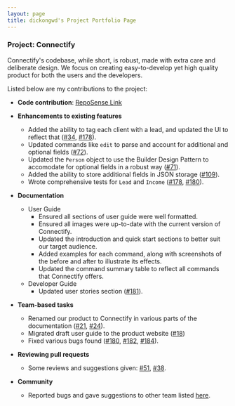 ```yaml
---
layout: page
title: dickongwd's Project Portfolio Page
---
```


### Project: Connectify

Connectify's codebase, while short, is robust, made with extra care and deliberate design. We focus on creating easy-to-develop yet high quality product for both the users and the developers.

Listed below are my contributions to the project:

* **Code contribution**: [RepoSense Link](https://nus-cs2103-ay2324s1.github.io/tp-dashboard/?search=&sort=totalCommits&sortWithin=title&timeframe=commit&mergegroup=&groupSelect=groupByRepos&breakdown=true&checkedFileTypes=docs~functional-code~test-code&since=2023-09-22&tabOpen=true&tabType=authorship&tabAuthor=dickongwd&tabRepo=AY2324S1-CS2103T-F11-4%2Ftp%5Bmaster%5D&authorshipIsMergeGroup=false&authorshipFileTypes=docs~functional-code~test-code&authorshipIsBinaryFileTypeChecked=false&authorshipIsIgnoredFilesChecked=false)


* **Enhancements to existing features**
  * Added the ability to tag each client with a lead, and updated the UI to reflect that ([#34](https://github.com/AY2324S1-CS2103T-F11-4/tp/pull/34), [#178](https://github.com/AY2324S1-CS2103T-F11-4/tp/pull/178)).
  * Updated commands like `edit` to parse and account for additional and optional fields ([#72](https://github.com/AY2324S1-CS2103T-F11-4/tp/pull/72)).
  * Updated the `Person` object to use the Builder Design Pattern to accomodate for optional fields in a robust way ([#71](https://github.com/AY2324S1-CS2103T-F11-4/tp/pull/71)).
  * Added the ability to store additional fields in JSON storage ([#109](https://github.com/AY2324S1-CS2103T-F11-4/tp/pull/109)).
  * Wrote comprehensive tests for `Lead` and `Income` ([#178](https://github.com/AY2324S1-CS2103T-F11-4/tp/pull/178), [#180](https://github.com/AY2324S1-CS2103T-F11-4/tp/pull/180)).


* **Documentation**
  * User Guide
    * Ensured all sections of user guide were well formatted.
    * Ensured all images were up-to-date with the current version of Connectify.
    * Updated the introduction and quick start sections to better suit our target audience.
    * Added examples for each command, along with screenshots of the before and after to illustrate its effects.
    * Updated the command summary table to reflect all commands that Connectify offers.
  * Developer Guide
    * Updated user stories section ([#181](https://github.com/AY2324S1-CS2103T-F11-4/tp/pull/181)).
  

* **Team-based tasks**
  * Renamed our product to Connectify in various parts of the documentation ([#21](https://github.com/AY2324S1-CS2103T-F11-4/tp/pull/21), [#24](https://github.com/AY2324S1-CS2103T-F11-4/tp/pull/24)).
  * Migrated draft user guide to the product website ([#18](https://github.com/AY2324S1-CS2103T-F11-4/tp/pull/18))
  * Fixed various bugs found ([#180](https://github.com/AY2324S1-CS2103T-F11-4/tp/pull/180), [#182](https://github.com/AY2324S1-CS2103T-F11-4/tp/pull/182), [#184](https://github.com/AY2324S1-CS2103T-F11-4/tp/pull/184)).
    

* **Reviewing pull requests**
  * Some reviews and suggestions given: [#51](https://github.com/AY2324S1-CS2103T-F11-4/tp/pull/51#discussion_r1374561050), [#38](https://github.com/AY2324S1-CS2103T-F11-4/tp/pull/38#issuecomment-1769952399).


* **Community**
  * Reported bugs and gave suggestions to other team listed [here](https://github.com/dickongwd/ped/issues).


